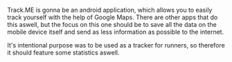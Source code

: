 Track.ME is gonna be an android application, which allows you to easily track yourself with the help of Google Maps.
There are other apps that do this aswell, but the focus on this one should be to save all the data on the mobile device itself and send as less information as possible to the internet.

It's intentional purpose was to be used as a tracker for runners, so therefore it should feature some statistics aswell.